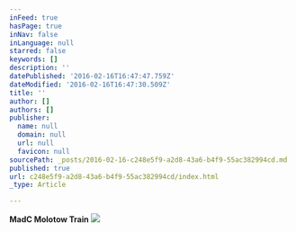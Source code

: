 ```yaml
---
inFeed: true
hasPage: true
inNav: false
inLanguage: null
starred: false
keywords: []
description: ''
datePublished: '2016-02-16T16:47:47.759Z'
dateModified: '2016-02-16T16:47:30.509Z'
title: ''
author: []
authors: []
publisher:
  name: null
  domain: null
  url: null
  favicon: null
sourcePath: _posts/2016-02-16-c248e5f9-a2d8-43a6-b4f9-55ac382994cd.md
published: true
url: c248e5f9-a2d8-43a6-b4f9-55ac382994cd/index.html
_type: Article

---
```

**MadC Molotow Train**
![](https://the-grid-user-content.s3-us-west-2.amazonaws.com/9948a22d-c07e-42de-a64f-c5499d0a3ac8.jpg)
